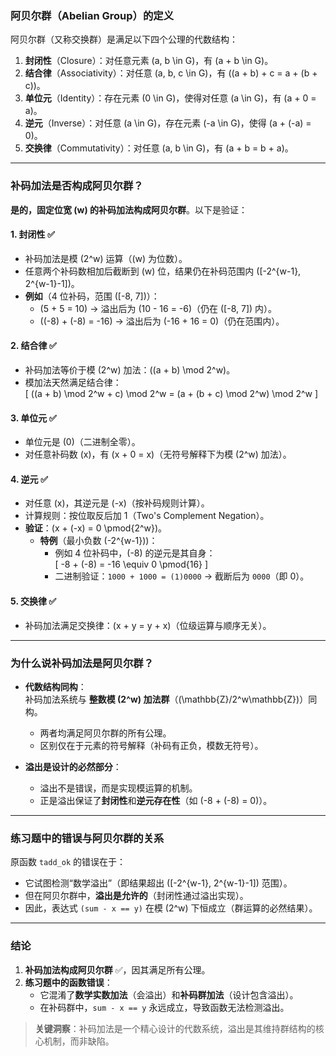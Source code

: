 ### 阿贝尔群（Abelian Group）的定义  
阿贝尔群（又称交换群）是满足以下四个公理的代数结构：  
1. **封闭性**（Closure）：对任意元素 \(a, b \in G\)，有 \(a + b \in G\)。  
2. **结合律**（Associativity）：对任意 \(a, b, c \in G\)，有 \((a + b) + c = a + (b + c)\)。  
3. **单位元**（Identity）：存在元素 \(0 \in G\)，使得对任意 \(a \in G\)，有 \(a + 0 = a\)。  
4. **逆元**（Inverse）：对任意 \(a \in G\)，存在元素 \(-a \in G\)，使得 \(a + (-a) = 0\)。  
5. **交换律**（Commutativity）：对任意 \(a, b \in G\)，有 \(a + b = b + a\)。  

---

### 补码加法是否构成阿贝尔群？  
**是的，固定位宽 \(w\) 的补码加法构成阿贝尔群**。以下是验证：  

#### 1. **封闭性** ✅  
   - 补码加法是模 \(2^w\) 运算（\(w\) 为位数）。  
   - 任意两个补码数相加后截断到 \(w\) 位，结果仍在补码范围内 \([-2^{w-1}, 2^{w-1}-1]\)。  
   - **例如**（4 位补码，范围 \([-8, 7]\)）：  
     - \(5 + 5 = 10\) → 溢出后为 \(10 - 16 = -6\)（仍在 \([-8, 7]\) 内）。  
     - \((-8) + (-8) = -16\) → 溢出后为 \(-16 + 16 = 0\)（仍在范围内）。  

#### 2. **结合律** ✅  
   - 补码加法等价于模 \(2^w\) 加法：\((a + b) \mod 2^w\)。  
   - 模加法天然满足结合律：  
     \[
     ((a + b) \mod 2^w + c) \mod 2^w = (a + (b + c) \mod 2^w) \mod 2^w
     \]  

#### 3. **单位元** ✅  
   - 单位元是 \(0\)（二进制全零）。  
   - 对任意补码数 \(x\)，有 \(x + 0 = x\)（无符号解释下为模 \(2^w\) 加法）。  

#### 4. **逆元** ✅  
   - 对任意 \(x\)，其逆元是 \(-x\)（按补码规则计算）。  
   - 计算规则：按位取反后加 1（Two's Complement Negation）。  
   - **验证**：\(x + (-x) = 0 \pmod{2^w}\)。  
     - **特例**（最小负数 \(-2^{w-1}\))：  
       - 例如 4 位补码中，\(-8\) 的逆元是其自身：  
         \[
         -8 + (-8) = -16 \equiv 0 \pmod{16}
         \]  
       - 二进制验证：`1000 + 1000 = (1)0000` → 截断后为 `0000`（即 0）。  

#### 5. **交换律** ✅  
   - 补码加法满足交换律：\(x + y = y + x\)（位级运算与顺序无关）。  

---

### 为什么说补码加法是阿贝尔群？  
- **代数结构同构**：  
  补码加法系统与 **整数模 \(2^w\) 加法群**（\(\mathbb{Z}/2^w\mathbb{Z}\)）同构。  
  - 两者均满足阿贝尔群的所有公理。  
  - 区别仅在于元素的符号解释（补码有正负，模数无符号）。  

- **溢出是设计的必然部分**：  
  - 溢出不是错误，而是实现模运算的机制。  
  - 正是溢出保证了**封闭性**和**逆元存在性**（如 \(-8 + (-8) = 0\)）。  

---

### 练习题中的错误与阿贝尔群的关系  
原函数 `tadd_ok` 的错误在于：  
- 它试图检测“数学溢出”（即结果超出 \([-2^{w-1}, 2^{w-1}-1]\) 范围）。  
- 但在阿贝尔群中，**溢出是允许的**（封闭性通过溢出实现）。  
- 因此，表达式 `(sum - x == y)` 在模 \(2^w\) 下恒成立（群运算的必然结果）。  

---

### 结论  
1. **补码加法构成阿贝尔群** ✅，因其满足所有公理。  
2. **练习题中的函数错误**：  
   - 它混淆了**数学实数加法**（会溢出）和**补码群加法**（设计包含溢出）。  
   - 在补码群中，`sum - x == y` 永远成立，导致函数无法检测溢出。  

> **关键洞察**：补码加法是一个精心设计的代数系统，溢出是其维持群结构的核心机制，而非缺陷。